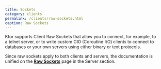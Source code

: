 ```yaml
---
title: Sockets
category: clients
permalink: /clients/raw-sockets.html
caption: Raw Sockets  
---
```


Ktor supports Client Raw Sockets that allow you to connect, for example,
to a telnet server, or to write custom CIO (Coroutine I/O) clients to
connect to databases or your own servers using either binary or text protocols.

Since raw sockets apply to both clients and servers, 
the documentation is unified on the **[Raw Sockets](/servers/raw-sockets.html)** page
in the Server section.
